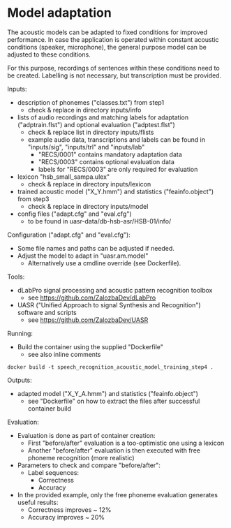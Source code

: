 # Model adaptation

The acoustic models can be adapted to fixed conditions for improved performance. In case
the application is operated within constant acoustic conditions (speaker, microphone), the
general purpose model can be adjusted to these conditions.

For this purpose, recordings of sentences within these conditions need to be created. Labelling
is not necessary, but transcription must be provided.

Inputs:

* description of phonemes ("classes.txt") from step1
    * check & replace in directory inputs/info
* lists of audio recordings and matching labels for adaptation ("adptrain.flst") and optional evaluation ("adptest.flst")
    * check & replace list in directory inputs/flists
    * example audio data, transcriptions and labels can be found in "inputs/sig", "inputs/trl" and "inputs/lab"
        * "RECS/0001" contains mandatory adaptation data
        * "RECS/0003" contains optional evaluation data
        * labels for "RECS/0003" are only required for evaluation
* lexicon "hsb_small_sampa.ulex"
    * check & replace in directory inputs/lexicon
* trained acoustic model ("X_Y.hmm") and statistics ("feainfo.object") from step3
	* check & replace in directory inputs/model
* config files ("adapt.cfg" and "eval.cfg")
    * to be found in uasr-data/db-hsb-asr/HSB-01/info/

Configuration ("adapt.cfg" and "eval.cfg"):

* Some file names and paths can be adjusted if needed.
* Adjust the model to adapt in "uasr.am.model"
    * Alternatively use a cmdline override (see Dockerfile).

Tools:

* dLabPro signal processing and acoustic pattern recognition toolbox
    * see https://github.com/ZalozbaDev/dLabPro
* UASR ("Unified Approach to signal Synthesis and Recognition") software and scripts
    * see https://github.com/ZalozbaDev/UASR

Running:

* Build the container using the supplied "Dockerfile"
    * see also inline comments
    
```console
docker build -t speech_recognition_acoustic_model_training_step4 .
```

Outputs:

* adapted model ("X_Y_A.hmm") and statistics ("feainfo.object")
	* see "Dockerfile" on how to extract the files after successful container build

Evaluation:

* Evaluation is done as part of container creation:
    * First "before/after" evaluation is a too-optimistic one using a lexicon
    * Another "before/after" evaluation is then executed with free phoneme recognition (more realistic)
* Parameters to check and compare "before/after":
    * Label sequences:
        * Correctness
        * Accuracy
* In the provided example, only the free phoneme evaluation generates useful results:
    * Correctness improves ~ 12%
    * Accuracy improves ~ 20%
